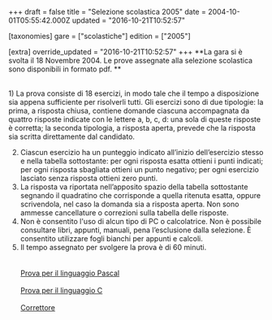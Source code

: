+++
draft = false
title = "Selezione scolastica 2005"
date = 2004-10-01T05:55:42.000Z
updated = "2016-10-21T10:52:57"

[taxonomies]
gare = ["scolastiche"]
edition = ["2005"]

[extra]
override_updated = "2016-10-21T10:52:57"
+++
**La gara si è svolta il 18 Novembre 2004. Le prove assegnate alla selezione scolastica sono disponibili in formato pdf.
**
<!-- more -->
<br/>1) La prova consiste di 18 esercizi, in modo tale che il tempo a disposizione sia appena sufficiente per risolverli tutti. Gli esercizi sono di due tipologie: la prima, a risposta chiusa, contiene domande ciascuna accompagnata da quattro risposte indicate con le lettere a, b, c, d: una sola di queste risposte è corretta; la seconda tipologia, a risposta aperta, prevede che la risposta sia scritta direttamente dal candidato.

2. Ciascun esercizio ha un punteggio indicato all’inizio dell’esercizio stesso e nella tabella sottostante: per ogni risposta esatta ottieni i punti indicati; per ogni risposta sbagliata ottieni un punto negativo; per ogni esercizio lasciato senza risposta ottieni zero punti.
3. La risposta va riportata nell’apposito spazio della tabella sottostante segnando il quadratino che corrisponde a quella ritenuta esatta, oppure scrivendola, nel caso la domanda sia a risposta aperta. Non sono ammesse cancellature o correzioni sulla tabella delle risposte.
4. Non è consentito l'uso di alcun tipo di PC o calcolatrice. Non è possibile consultare libri, appunti, manuali, pena l’esclusione dalla selezione. È consentito utilizzare fogli bianchi per appunti e calcoli.
5. Il tempo assegnato per svolgere la prova è di 60 minuti.<br/><br/><br/>[Prova per il linguaggio Pascal](/oldsite/71/pascal.pdf)<br/><br/>[Prova per il linguaggio C](/oldsite/71/c.pdf)<br/><br/>[Correttore](/oldsite/71/correttore.pdf)